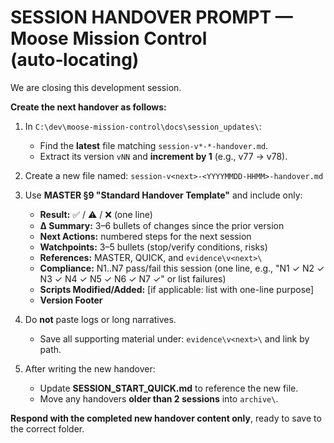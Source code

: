 # SESSION HANDOVER PROMPT — Moose Mission Control (auto‑locating)

We are closing this development session.

**Create the next handover as follows:**

1) In `C:\dev\moose-mission-control\docs\session_updates\`:
   - Find the **latest** file matching `session-v*-*-handover.md`.
   - Extract its version `vNN` and **increment by 1** (e.g., v77 → v78).

2) Create a new file named:
   `session-v<next>-<YYYYMMDD-HHMM>-handover.md`

3) Use **MASTER §9 "Standard Handover Template"** and include only:
   - **Result:** ✅ / ⚠️ / ❌ (one line)
   - **Δ Summary:** 3–6 bullets of changes since the prior version
   - **Next Actions:** numbered steps for the next session
   - **Watchpoints:** 3–5 bullets (stop/verify conditions, risks)
   - **References:** MASTER, QUICK, and `evidence\v<next>\`
   - **Compliance:** N1..N7 pass/fail this session (one line, e.g., "N1 ✓ N2 ✓ N3 ✓ N4 ✓ N5 ✓ N6 ✓ N7 ✓" or list failures)
   - **Scripts Modified/Added:** [if applicable: list with one-line purpose]
   - **Version Footer**

4) Do **not** paste logs or long narratives.
   - Save all supporting material under: `evidence\v<next>\` and link by path.

5) After writing the new handover:
   - Update **SESSION_START_QUICK.md** to reference the new file.
   - Move any handovers **older than 2 sessions** into `archive\`.

**Respond with the completed new handover content only**, ready to save to the correct folder.
